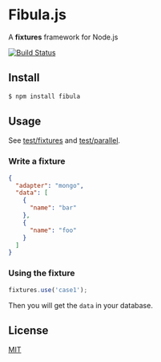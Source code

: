 # Fibula.js

A **fixtures** framework for Node.js

[![Build Status](https://travis-ci.org/weflex/fibula.svg)](https://travis-ci.org/weflex/fibula)

## Install

```sh
$ npm install fibula
```

## Usage

See [test/fixtures](test/fixtures) and [test/parallel](test/parallel).

### Write a fixture

```json
{
  "adapter": "mongo",
  "data": [
    {
      "name": "bar"
    },
    {
      "name": "foo"
    }
  ]
}
```

### Using the fixture

```js
fixtures.use('case1');
```

Then you will get the `data` in your database.

## License

[MIT](./LICENSE)
